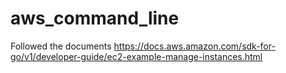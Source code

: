 # aws_command_line

Followed the documents
https://docs.aws.amazon.com/sdk-for-go/v1/developer-guide/ec2-example-manage-instances.html